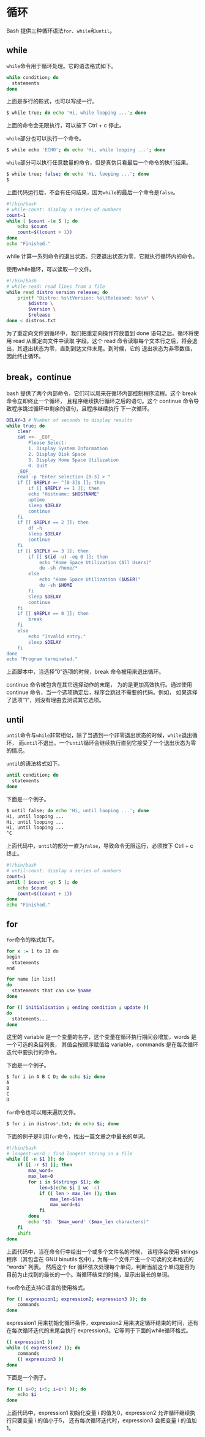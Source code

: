 # 循环

Bash 提供三种循环语法`for`、`while`和`until`。

## while

`while`命令用于循环处理。它的语法格式如下。

```bash
while condition; do
  statements
done
```

上面是多行的形式，也可以写成一行。

```bash
$ while true; do echo 'Hi, while looping ...'; done
```

上面的命令会无限执行，可以按下 Ctrl + c 停止。

`while`部分也可以执行一个命令。

```bash
$ while echo 'ECHO'; do echo 'Hi, while looping ...'; done
```

`while`部分可以执行任意数量的命令，但是真伪只看最后一个命令的执行结果。

```bash
$ while true; false; do echo 'Hi, looping ...'; done
$
```

上面代码运行后，不会有任何结果，因为`while`的最后一个命令是`false`。

```bash
#!/bin/bash
# while-count: display a series of numbers
count=1
while [ $count -le 5 ]; do
    echo $count
    count=$((count + 1))
done
echo "Finished."
```

while 计算一系列命令的退出状态。只要退出状态为零，它就执行循环内的命令。

使用while循环，可以读取一个文件。

```bash
#!/bin/bash
# while-read: read lines from a file
while read distro version release; do
    printf "Distro: %s\tVersion: %s\tReleased: %s\n" \
        $distro \
        $version \
        $release
done < distros.txt
```

为了重定向文件到循环中，我们把重定向操作符放置到 done 语句之后。循环将使用 read 从重定向文件中读取 字段。这个 read 命令读取每个文本行之后，将会退出，其退出状态为零，直到到达文件末尾。到时候，它的 退出状态为非零数值，因此终止循环。

## break，continue

bash 提供了两个内部命令，它们可以用来在循环内部控制程序流程。这个 break 命令立即终止一个循环， 且程序继续执行循环之后的语句。这个 continue 命令导致程序跳过循环中剩余的语句，且程序继续执行 下一次循环。

```bash
DELAY=3 # Number of seconds to display results
while true; do
    clear
    cat <<- _EOF_
        Please Select:
        1. Display System Information
        2. Display Disk Space
        3. Display Home Space Utilization
        0. Quit
    _EOF_
    read -p "Enter selection [0-3] > "
    if [[ $REPLY =~ ^[0-3]$ ]]; then
        if [[ $REPLY == 1 ]]; then
        echo "Hostname: $HOSTNAME"
        uptime
        sleep $DELAY
        continue
    fi
    if [[ $REPLY == 2 ]]; then
        df -h
        sleep $DELAY
        continue
    fi
    if [[ $REPLY == 3 ]]; then
        if [[ $(id -u) -eq 0 ]]; then
            echo "Home Space Utilization (All Users)"
            du -sh /home/*
        else
            echo "Home Space Utilization ($USER)"
            du -sh $HOME
        fi
        sleep $DELAY
        continue
    fi
    if [[ $REPLY == 0 ]]; then
        break
    fi
    else
        echo "Invalid entry."
        sleep $DELAY
    fi
done
echo "Program terminated."
```

上面脚本中，当选择”0”选项的时候，break 命令被用来退出循环。

continue 命令被包含在其它选择动作的末尾， 为的是更加高效执行。通过使用 continue 命令，当一个选项确定后，程序会跳过不需要的代码。例如， 如果选择了选项”1”，则没有理由去测试其它选项。

## until

`until`命令与`while`非常相似，除了当遇到一个非零退出状态的时候，`while`退出循环， 而`until`不退出。一个`until`循环会继续执行直到它接受了一个退出状态为零的情况。

`until`的语法格式如下。

```bash
until condition; do
  statements
done
```

下面是一个例子。

```bash
$ until false; do echo 'Hi, until looping ...'; done
Hi, until looping ...
Hi, until looping ...
Hi, until looping ...
^C
```

上面代码中，`until`的部分一直为`false`，导致命令无限运行，必须按下 Ctrl + c 终止。

```bash
#!/bin/bash
# until-count: display a series of numbers
count=1
until [ $count -gt 5 ]; do
    echo $count
    count=$((count + 1))
done
echo "Finished."
```

## for

`for`命令的格式如下。

```bash
for x := 1 to 10 do
begin
  statements
end

for name [in list]
do
  statements that can use $name
done

for (( initialisation ; ending condition ; update ))
do
  statements...
done
```

这里的 variable 是一个变量的名字，这个变量在循环执行期间会增加，words 是一个可选的条目列表， 其值会按顺序赋值给 variable，commands 是在每次循环迭代中要执行的命令。

下面是一个例子。

```bash
$ for i in A B C D; do echo $i; done
A
B
C
D
```

`for`命令也可以用来遍历文件。

```bash
$ for i in distros*.txt; do echo $i; done
```

下面的例子是利用`for`命令，找出一篇文章之中最长的单词。

```bash
#!/bin/bash
# longest-word : find longest string in a file
while [[ -n $1 ]]; do
    if [[ -r $1 ]]; then
        max_word=
        max_len=0
        for i in $(strings $1); do
            len=$(echo $i | wc -c)
            if (( len > max_len )); then
                max_len=$len
                max_word=$i
            fi
        done
        echo "$1: '$max_word' ($max_len characters)"
    fi
    shift
done
```

上面代码中，当在命令行中给出一个或多个文件名的时候， 该程序会使用 strings 程序（其包含在 GNU binutils 包中），为每一个文件产生一个可读的文本格式的 “words” 列表。 然后这个 for 循环依次处理每个单词，判断当前这个单词是否为目前为止找到的最长的一个。当循环结束的时候，显示出最长的单词。

`foo`命令还支持C语言的使用格式。

```bash
for (( expression1; expression2; expression3 )); do
    commands
done
```

expression1 用来初始化循环条件，expression2 用来决定循环结束的时间，还有在每次循环迭代的末尾会执行 expression3。它等同于下面的while循环格式。

```bash
(( expression1 ))
while (( expression2 )); do
    commands
    (( expression3 ))
done
```

下面是一个例子。

```bash
for (( i=0; i<5; i=i+1 )); do
    echo $i
done
```

上面代码中，expression1 初始化变量 i 的值为0，expression2 允许循环继续执行只要变量 i 的值小于5， 还有每次循环迭代时，expression3 会把变量 i 的值加1。
